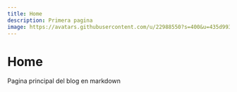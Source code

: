 ```yaml
---
title: Home
description: Primera pagina
image: https://avatars.githubusercontent.com/u/22988550?s=400&u=435d993ac809e93db0c7ae112c22fb54adca2bf6&v=4
---
```

# Home
Pagina principal del blog en markdown